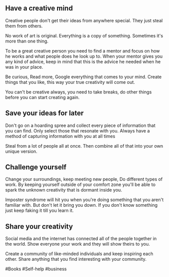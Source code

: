 ## Have a creative mind

Creative people don't get their ideas from anywhere special. They just steal them from others.

No work of art is original. Everything is a copy of something. Sometimes it's more than one thing.

To be a great creative person you need to find a mentor and focus on how he works and what people does he look up to. When your mentor gives you any kind of advice, keep in mind that this is the advice he needed when he was in your place.

Be curious, Read more, Google everything that comes to your mind. Create things that you like, this way your true creativity will come out.

You can't be creative always, you need to take breaks, do other things before you can start creating again.

## Save your ideas for later

Don't go on a hoarding spree and collect every piece of information that you can find. Only select those that resonate with you. Always have a method of capturing information with you at all times

Steal from a lot of people all at once. Then combine all of that into your own unique version.

## Challenge yourself

Change your surroundings, keep meeting new people, Do different types of work. By keeping yourself outside of your comfort zone you'll be able to spark the unknown creativity that is dormant inside you.

Imposter syndrome will hit you when you're doing something that you aren't familiar with. But don't let it bring you down. If you don't know something just keep faking it till you learn it.

## Share your creativity

Social media and the internet has connected all of the people together in the world. Show everyone your work and they will show theirs to you.

Create a community of like-minded individuals and keep inspiring each other. Share anything that you find interesting with your community.

#Books #Self-help #business 
